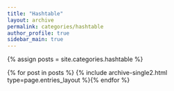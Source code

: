 ```yaml
---
title: "Hashtable"
layout: archive
permalink: categories/hashtable
author_profile: true
sidebar_main: true
---
```


{% assign posts = site.categories.hashtable %}

{% for post in posts %} {% include archive-single2.html type=page.entries_layout %}{% endfor %}
